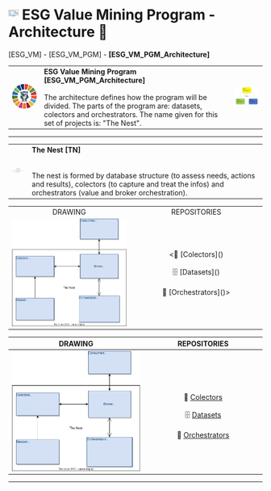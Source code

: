 # <a href="https://avalcorp.github.io/ESG_VM/Program.html"><img src="https://github.githubassets.com/images/icons/emoji/unicode/1f519.png" width="20" height="20"></a> ESG Value Mining Program - Architecture 🚧
[ESG_VM] - [ESG_VM_PGM] - <b>[ESG_VM_PGM_Architecture]</b>
<table>
  <tr>
    <td><img src="OWL.jpg" alt="ESG" width="300"/></td>
    <td>
      <b>ESG Value Mining Program [ESG_VM_PGM_Architecture]</b><br><br>
      The architecture defines how the program will be divided. The parts of the program are: datasets, colectors and orchestrators. The name given for this set of projects is: "The Nest".<br>
    </td>
    <td><img src="VirtuousCycle.png" alt="Virtuous Cycle" width="300"/></td>
  </tr>
</table>

---
<table>
  <tr>
    <td><img src="Ninho.jpg" alt="ESG" width="300"/></td>
    <td>
      <b>The Nest [TN]</b>
&nbsp;&nbsp;&nbsp;&nbsp;&nbsp;&nbsp;&nbsp;&nbsp;&nbsp;&nbsp;&nbsp;&nbsp;&nbsp;&nbsp;&nbsp;&nbsp;&nbsp;&nbsp;&nbsp;&nbsp;&nbsp;&nbsp;&nbsp;&nbsp;&nbsp;&nbsp;&nbsp;&nbsp;&nbsp;&nbsp;&nbsp;&nbsp;&nbsp;&nbsp;&nbsp;&nbsp;&nbsp;&nbsp;&nbsp;&nbsp;&nbsp;&nbsp;&nbsp;&nbsp;&nbsp;&nbsp;&nbsp;&nbsp;&nbsp;&nbsp;&nbsp;&nbsp;&nbsp;&nbsp;&nbsp;&nbsp;&nbsp;&nbsp;&nbsp;&nbsp;&nbsp;&nbsp;&nbsp;&nbsp;&nbsp;&nbsp;&nbsp;&nbsp;&nbsp;&nbsp;&nbsp;&nbsp;&nbsp;&nbsp;&nbsp;&nbsp;&nbsp;&nbsp;&nbsp;&nbsp;&nbsp;&nbsp;&nbsp;&nbsp;&nbsp;&nbsp;&nbsp;&nbsp;&nbsp;&nbsp;&nbsp;&nbsp;&nbsp;&nbsp;&nbsp;&nbsp;&nbsp;&nbsp;&nbsp;&nbsp;&nbsp;&nbsp;&nbsp;<br><br>
      The nest is formed by database structure (to assess needs, actions and results), colectors (to capture and treat the infos) and orchestrators (value and broker orchestration).
    </td>
  </tr>
</table>

<div align="center">
    <table>
        <tr>
          <td width="500px" align="center"><a>DRAWING</a></td>
          <td width="500px" align="center"><a>REPOSITORIES</a></td>
        <tr>
        <tr>
          <td width="500px" align="center"><img src="Architecture.svg" alt="Architecture"></td>
          <td width="500px" align="center"><🎣  [Colectors]()<br><br>🗄️  [Datasets]()<br><br>👮  [Orchestrators]()></td>
        </tr>
    </table>
  </div>


|DRAWING|REPOSITORIES|
|:---:|:---:|
|<img src="Architecture.svg" alt="Architecture" width="700"/>|&nbsp;&nbsp;&nbsp;&nbsp;&nbsp;&nbsp;&nbsp;&nbsp;&nbsp;&nbsp;&nbsp;&nbsp;&nbsp;&nbsp;&nbsp;&nbsp;&nbsp;&nbsp;&nbsp;&nbsp;&nbsp;&nbsp;&nbsp;&nbsp;&nbsp;&nbsp;&nbsp;&nbsp;&nbsp;&nbsp;&nbsp;&nbsp;&nbsp;&nbsp;&nbsp;&nbsp;&nbsp;&nbsp;&nbsp;&nbsp;&nbsp;&nbsp;&nbsp;&nbsp;&nbsp;&nbsp;&nbsp;&nbsp;&nbsp;&nbsp;&nbsp;&nbsp;&nbsp;&nbsp;&nbsp;&nbsp;&nbsp;&nbsp;&nbsp;<br>🎣  [Colectors]()<br><br>🗄️  [Datasets]()<br><br>👮  [Orchestrators]()|

---

